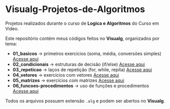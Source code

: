 # Visualg-Projetos-de-Algoritmos
Projetos realizados durante o curso de **Logica e Algoritmos** do Curso em Video.

Este repositório contém meus códigos feitos no **Visualg**, organizados por tema:

- **01_basicos** → primeiros exercícios (soma, média, conversões simples) [Acesse aqui](https://github.com/dKlein22/Visualg-Projetos-de-Algoritmos/tree/main/01-Básicos)
- **02_condicionais** → estruturas de decisão (if/else) [Acesse aqui](https://github.com/dKlein22/Visualg-Projetos-de-Algoritmos/tree/main/02-Condicionais)
- **03_repeticao** → laços de repetição (for, while, repita) [Acesse aqui](https://github.com/dKlein22/Visualg-Projetos-de-Algoritmos/tree/main/03-Repetição)
- **04_vetores** → exercícios com vetores [Acesse aqui](https://github.com/dKlein22/Visualg-Projetos-de-Algoritmos/tree/main/04-Vetores)
- **05_matrizes** → exercícios com matrizes [Acesse aqui](https://github.com/dKlein22/Visualg-Projetos-de-Algoritmos/tree/main/05-Matrizes)
- **06_funcoes-procedimentos** → uso de funções e procedimentos [Acesse aqui](https://github.com/dKlein22/Visualg-Projetos-de-Algoritmos/tree/main/06-Funções-e-Procedimentos)

Todos os arquivos possuem extensão `.alg` e podem ser abertos no **Visualg**.
